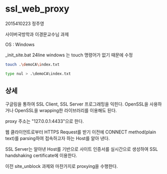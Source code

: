 # ssl_web_proxy

2015410223 정주영

사이버국방학과 이경문교수님 과제

OS : Windows

_init_site.bat 24line windows 는 touch 명령어가 없기 때문에 수정

```sh
touch .\demoCA\index.txt
```


```sh
type nul > .\demoCA\index.txt
```

## 상세

구글링을 통하여 SSL Client, SSL Server 프로그래밍을 익힌다. OpenSSL을 사용하거나 OpenSSL을 wrapping한 라이브러리를 이용해도 된다.

proxy 주소는 "127.0.0.1:4433"으로 한다.

웹 클라이언트로부터 HTTPS Request를 받기 이전에 CONNECT method(plain text)를 parsing하여 접속하고자 하는 Host를 알아 낸다.

SSL Server는 알아낸 Host를 기반으로 사이트 인증서를 실시간으로 생성하여 SSL handshaking certificate에 이용한다.

이전 site_unblock 과제와 마찬가지로 proxying을 수행한다.

